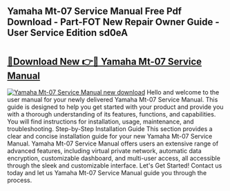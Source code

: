 ## Yamaha Mt-07 Service Manual Free Pdf Download - Part-FOT New Repair Owner Guide - User Service Edition sd0eA

# <h2><a href="http://cf19200.oget.top/?id=Yamaha+Mt-07+Service+Manual">🔗Download New 👉🔴 Yamaha Mt-07 Service Manual</a></h2>

[![Yamaha Mt-07 Service Manual new download](https://i.imgur.com/5g1atiW.png)](http://cf19200.oget.top/?id=Yamaha+Mt-07+Service+Manual)
Hello and welcome to the user manual for your newly delivered Yamaha Mt-07 Service Manual. This guide is designed to help you get started with your product and provide you with a thorough understanding of its features, functions, and capabilities. You will find instructions for installation, usage, maintenance, and troubleshooting. Step-by-Step Installation Guide This section provides a clear and concise installation guide for your new Yamaha Mt-07 Service Manual. Yamaha Mt-07 Service Manual offers users an extensive range of advanced features, including virtual private network, automatic data encryption, customizable dashboard, and multi-user access, all accessible through the sleek and customizable interface. Let's Get Started! Contact us today and let us Yamaha Mt-07 Service Manual guide you through the process.
